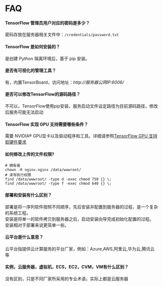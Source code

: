 # FAQ

#### TensorFlow 管理员用户对应的密码是多少？

密码存放在服务器相关文件中：`/credentials/password.txt`

#### TensorFlow 是如何安装的？

是创建 Python 隔离环境后，基于 pip 安装。

#### 是否有可视化的管理工具？

有，内置TensorBoard，访问地址：*http://服务器公网IP:6006/*

#### 是否可以修改TensorFlow的源码路径？

不可以，TensorFlow使用pip安装，服务启动文件设定路径为目前源码路径，修改后服务可能无法启动

#### TensorFlow 实现 GPU 支持需要哪些条件？

需要 NVIDIA® GPU显卡以及驱动程序和工具。详细请参照[TensorFlow GPU 支持软硬件要求](https://www.tensorflow.org/install/gpu)

#### 如何修改上传的文件权限?

```shell
# 拥有者
chown -R nginx.nginx /data/wwwroot/
# 读写执行权限
find /data/wwwroot/ -type d -exec chmod 750 {} \;
find /data/wwwroot/ -type f -exec chmod 640 {} \;
```

#### 部署和安装有什么区别？

部署是将一序列软件按照不同顺序，先后安装并配置到服务器的过程，是一个复杂的系统工程。  
安装是将单一的软件拷贝到服务器之后，启动安装向导完成初始化配置的过程。  
安装相对于部署来说更简单一些。 

#### 云平台是什么意思？

云平台指提供云计算服务的平台厂家，例如：Azure,AWS,阿里云,华为云,腾讯云等

#### 实例，云服务器，虚拟机，ECS，EC2，CVM，VM有什么区别？

没有区别，只是不同厂家所采用的专业术语，实际上都是云服务器